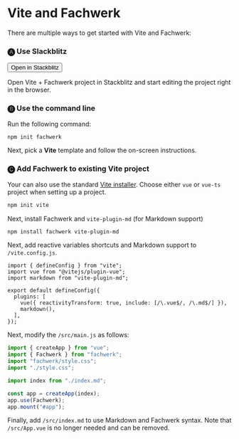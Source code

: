 # Vite and Fachwerk

There are multiple ways to get started with Vite and Fachwerk:

### 🅐 Use Slackblitz

<Button href="https://stackblitz.com/fork/github/fachwerk-dev/create-fachwerk/tree/main/vite?file=src%2Findex.md&title=Fachwerk+Vite">Open in Stackblitz</Button>

Open Vite + Fachwerk project in Stackblitz and start editing the project right in the browser.

### 🅑 Use the command line

Run the following command:

```bash
npm init fachwerk
```

Next, pick a **Vite** template and follow the on-screen instructions.

### 🅒 Add Fachwerk to existing Vite project

Your can also use the standard [Vite installer](https://vitejs.dev/guide/#scaffolding-your-first-vite-project). Choose either `vue` or `vue-ts` project when setting up a project.

```bash
npm init vite
```

Next, install Fachwerk and `vite-plugin-md` (for Markdown support)

```bash
npm install fachwerk vite-plugin-md
```

Next, add reactive variables shortcuts and Markdown support to `/vite.config.js`.

```js{3,7-8}
import { defineConfig } from "vite";
import vue from "@vitejs/plugin-vue";
import markdown from "vite-plugin-md";

export default defineConfig({
  plugins: [
    vue({ reactivityTransform: true, include: [/\.vue$/, /\.md$/] }),
    markdown(),
  ],
});
```

Next, modify the `/src/main.js` as follows:

```js
import { createApp } from "vue";
import { Fachwerk } from "fachwerk";
import "fachwerk/style.css";
import "./style.css";

import index from "./index.md";

const app = createApp(index);
app.use(Fachwerk);
app.mount("#app");
```

Finally, add `/src/index.md` to use Markdown and Fachwerk syntax. Note that `/src/App.vue` is no longer needed and can be removed.
